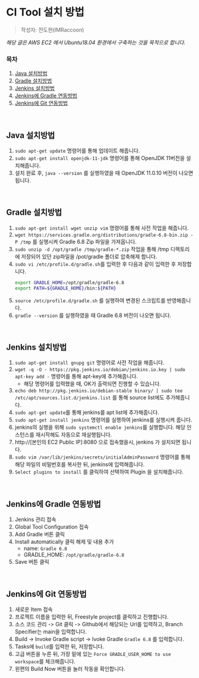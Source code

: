 # CI Tool 설치 방법

> 작성자: 전도현(IMRaccoon)

_해당 글은 AWS EC2 에서 Ubuntu18.04 환경에서 구축하는 것을 목적으로 합니다._

### 목차

1. [Java 설치방법](#Java-설치방법)
2. [Gradle 설치방법](#Gradle-설치방법)
3. [Jenkins 설치방법](#Jenkins-설치방법)
4. [Jenkins에 Gradle 연동방법](#Jenkins에-Gradle-연동방법)
5. [Jenkins에 Git 연동방법](#Jenkins에-Git-연동방법)

<br />

## Java 설치방법

1. `sudo apt-get update` 명령어를 통해 업데이트 해줍니다.
2. `sudo apt-get install openjdk-11-jdk` 명령어를 통해 OpenJDK 11버전을 설치해줍니다.
3. 설치 완료 후, `java --version` 를 실행하였을 때 OpenJDK 11.0.10 버전이 나오면 됩니다.

<br />

## Gradle 설치방법

1. `sudo apt-get install wget unzip vim` 명령어를 통해 사전 작업을 해줍니다.
2. `wget https://services.gradle.org/distributions/gradle-6.8-bin.zip -P /tmp` 를 실행시켜 Gradle 6.8 Zip 파일을 가져옵니다.
3. `sudo unzip -d /opt/gradle /tmp/gradle-*.zip` 작업을 통해 /tmp 디렉토리에 저장되어 있던 zip파일을 /pot/gradle 폴더로 압축해제 합니다.
4. `sudo vi /etc/profile.d/gradle.sh`를 입력한 후 다음과 같이 입력한 후 저장합니다.
   ```bash
   export GRADLE_HOME=/opt/gradle/gradle-6.8
   export PATH=${GRADLE_HOME}/bin:${PATH}
   ```
5. `source /etc/profile.d/gradle.sh` 를 실행하여 변경된 스크립트를 반영해줍니다.
6. `gradle --version` 를 실행하였을 때 Gradle 6.8 버전이 나오면 됩니다.

<br />

## Jenkins 설치방법

1. `sudo apt-get install gnupg git` 명령어로 사전 작업을 해줍니다.
2. `wget -q -O - https://pkg.jenkins.io/debian/jenkins.io.key | sudo apt-key add -` 명령어를 통해 apt-key에 추가해줍니다.
   - 해당 명령어를 입력했을 때, OK가 출력되면 진행할 수 있습니다.
3. `echo deb http://pkg.jenkins.io/debian-stable binary/ | sudo tee /etc/apt/sources.list.d/jenkins.list` 를 통해 source list에도 추가해줍니다.
4. `sudo apt-get update`를 통해 jenkins를 apt list에 추가해줍니다.
5. `sudo apt-get install jenkins` 명령어를 실행하여 jenkins를 실행시켜 줍니다.
6. jenkins의 실행을 위해 `sudo systemctl enable jenkins`를 실행합니다. 해당 인스턴스를 재시작해도 자동으로 재실행됩니다.
7. http://[본인의 EC2 Public IP]:8080 으로 접속했을시, jenkins 가 설치되면 됩니다.
8. `sudo vim /var/lib/jenkins/secrets/initialAdminPassword` 명령어를 통해 해당 파일의 비밀번호를 복사한 뒤, jenkins에 입력해줍니다.
9. `Select plugins to install` 를 클릭하여 선택하여 Plugin 을 설치해줍니다.

<br />

## Jenkins에 Gradle 연동방법

1. Jenkins 관리 접속
2. Global Tool Configuration 접속
3. Add Gradle 버튼 클릭
4. Install automatically 클릭 해제 및 내용 추가
   - name: `Gradle 6.8`
   - GRADLE_HOME: `/opt/gradle/gradle-6.8`
5. Save 버튼 클릭

<br />

## Jenkins에 Git 연동방법

1. 새로운 Item 접속
2. 프로젝트 이름을 입력한 뒤, Freestyle project를 클릭하고 진행합니다.
3. 소스 코드 관리 -> Git 클릭 -> Github에서 해당되는 Url를 입력하고, Branch Specifier는 main을 입력합니다.
4. Build -> Invoke Gradle script -> Ivoke Gradle `Gradle 6.8` 를 입력합니다.
5. Tasks에 `build`를 입력한 뒤, 저장합니다.
6. 고급 버튼을 누른 뒤, 가장 밑에 있는 `Force GRADLE_USER_HOME to use workspace`를 체크해줍니다.
7. 왼편의 Build Now 버튼을 눌러 작동을 확인합니다.

